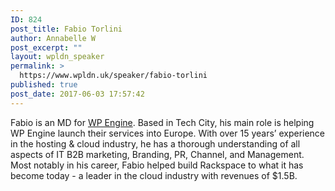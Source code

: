 ```yaml
---
ID: 824
post_title: Fabio Torlini
author: Annabelle W
post_excerpt: ""
layout: wpldn_speaker
permalink: >
  https://www.wpldn.uk/speaker/fabio-torlini
published: true
post_date: 2017-06-03 17:57:42
---
```

Fabio is an MD for <a href="https://wpengine.com/">WP Engine</a>. Based in Tech City, his main role is helping WP Engine launch their services into Europe. With over 15 years’ experience in the hosting &amp; cloud industry, he has a thorough understanding of all aspects of IT B2B marketing, Branding, PR, Channel, and Management. Most notably in his career, Fabio helped build Rackspace to what it has become today - a leader in the cloud industry with revenues of $1.5B.